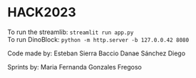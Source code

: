 # HACK2023

To run the streamlib: 
`streamlit run app.py`<br>
To run DinoBlock: `python -m http.server -b 127.0.0.42 8080`


Code made by:
Esteban Sierra Baccio
Danae Sánchez
Diego

Sprints by:
Maria Fernanda Gonzales Fregoso
